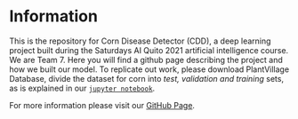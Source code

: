 # Information

This is the repository for Corn Disease Detector (CDD), a deep learning project built 
during the Saturdays AI Quito 2021 artificial intelligence course. We are Team 7. 
Here you will find a github page describing the project and how we built our model. 
To replicate out work, please download PlantVillage Database, divide the dataset for 
corn into *test, validation and training* sets, as is explained in our [`jupyter notebook`](https://drive.google.com/file/d/1IJNLBUoJIQpNhsha8eOib3POjOzjsd1M/view?usp=sharing).

For more information please visit our [GitHub Page](https://corndiseasedetector.github.io).

